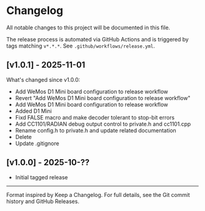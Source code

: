 # Changelog

All notable changes to this project will be documented in this file.

The release process is automated via GitHub Actions and is triggered by tags matching `v*.*.*`. See `.github/workflows/release.yml`.

## [v1.0.1] - 2025-11-01

What's changed since v1.0.0:

- Add WeMos D1 Mini board configuration to release workflow
- Revert "Add WeMos D1 Mini board configuration to release workflow"
- Add WeMos D1 Mini board configuration to release workflow
- Added D1 Mini
- Fixd FALSE macro and make decoder tolerant to stop-bit errors
- Add CC1101/RADIAN debug output control to private.h and cc1101.cpp
- Rename config.h to private.h and update related documentation
- Delete
- Update .gitignore

## [v1.0.0] - 2025-10-??

- Initial tagged release

---

Format inspired by Keep a Changelog. For full details, see the Git commit history and GitHub Releases.
